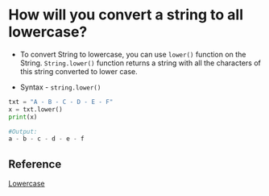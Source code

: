# How will you convert a string to all lowercase?

* To convert String to lowercase, you can use `lower()` function on the String. `String.lower()` function returns a string with all the characters of this string converted to lower case.

* Syntax - `string.lower()`

```python
txt = "A - B - C - D - E - F"
x = txt.lower()
print(x) 

#Output:
a - b - c - d - e - f
```

## Reference

[Lowercase](https://pythonexamples.org/python-convert-string-to-lowercase/)
